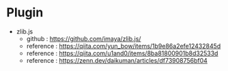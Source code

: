 Plugin
===

- zlib.js
  - github : https://github.com/imaya/zlib.js/
  - reference : https://qiita.com/yun_bow/items/1b9e86a2efe12432845d
  - reference : https://qiita.com/u1and0/items/8ba81800901b8d32533d
  - reference : https://zenn.dev/daikuman/articles/df73908756bf04

